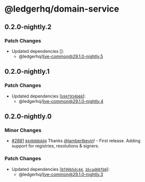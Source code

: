 # @ledgerhq/domain-service

## 0.2.0-nightly.2

### Patch Changes

- Updated dependencies []:
  - @ledgerhq/live-common@29.1.0-nightly.5

## 0.2.0-nightly.1

### Patch Changes

- Updated dependencies [[`b947934b68`](https://github.com/LedgerHQ/ledger-live/commit/b947934b68f351f81e3f7f8031bfe52743948fe6)]:
  - @ledgerhq/live-common@29.1.0-nightly.4

## 0.2.0-nightly.0

### Minor Changes

- [#2881](https://github.com/LedgerHQ/ledger-live/pull/2881) [`84d600b684`](https://github.com/LedgerHQ/ledger-live/commit/84d600b684dfefa323ca1d543a4646faf3afef88) Thanks [@lambertkevin](https://github.com/lambertkevin)! - First release. Adding support for registries, resolutions & signers.

### Patch Changes

- Updated dependencies [[`0f99b5dc44`](https://github.com/LedgerHQ/ledger-live/commit/0f99b5dc44f0e4f44e4199e80d40fb1bc5a88853), [`16cad60fb0`](https://github.com/LedgerHQ/ledger-live/commit/16cad60fb0d21752fae5e3db6d0100ef5396e0a4)]:
  - @ledgerhq/live-common@29.1.0-nightly.3

